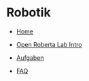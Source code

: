 # Robotik

* [Home](index.md)

* [Open Roberta Lab Intro](OpenRobertaLab_Intro.md)

* [Aufgaben](Aufgaben.md)

* [FAQ](FAQ.md)





